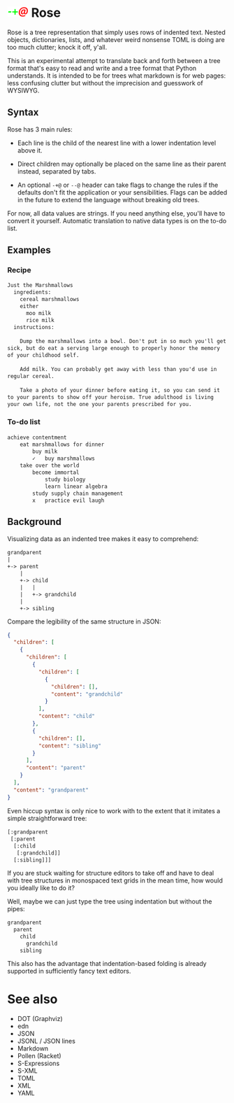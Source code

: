 # ![-+@](img/rose24.png) Rose

Rose is a tree representation that simply uses rows of indented text. Nested objects, dictionaries, lists, and whatever weird nonsense TOML is doing are too much clutter; knock it off, y'all.

This is an experimental attempt to translate back and forth between a tree format that's easy to read and write and a tree format that Python understands. It is intended to be for trees what markdown is for web pages: less confusing clutter but without the imprecision and guesswork of WYSIWYG.

## Syntax

Rose has 3 main rules:

- Each line is the child of the nearest line with a lower indentation level above it.

- Direct children may optionally be placed on the same line as their parent instead, separated by tabs.

- An optional `-+@` or `--@` header can take flags to change the rules if the defaults don't fit the application or your sensibilities. Flags can be added in the future to extend the language without breaking old trees.

For now, all data values are strings. If you need anything else, you'll have to convert it yourself. Automatic translation to native data types is on the to-do list.

## Examples

### Recipe

```
Just the Marshmallows
  ingredients:
    cereal marshmallows
    either
      moo milk
      rice milk
  instructions:

    Dump the marshmallows into a bowl. Don't put in so much you'll get sick, but do eat a serving large enough to properly honor the memory of your childhood self.

    Add milk. You can probably get away with less than you'd use in regular cereal.

    Take a photo of your dinner before eating it, so you can send it to your parents to show off your heroism. True adulthood is living your own life, not the one your parents prescribed for you.
```

### To-do list

```
achieve contentment
	eat marshmallows for dinner
		buy milk
		✓	buy marshmallows
	take over the world
		become immortal
			study biology
			learn linear algebra
		study supply chain management
		x	practice evil laugh
```

## Background

Visualizing data as an indented tree makes it easy to comprehend:

```
grandparent
|
+-> parent
    |
    +-> child
    |   |
    |   +-> grandchild
    |
    +-> sibling
```

Compare the legibility of the same structure in JSON:

```json
{
  "children": [
    {
      "children": [
        {
          "children": [
            {
              "children": [],
              "content": "grandchild"
            }
          ],
          "content": "child"
        },
        {
          "children": [],
          "content": "sibling"
        }
      ],
      "content": "parent"
    }
  ],
  "content": "grandparent"
}
```

Even hiccup syntax is only nice to work with to the extent that it imitates a simple straightforward tree:

```edn
[:grandparent
 [:parent
  [:child
   [:grandchild]]
  [:sibling]]]
```

If you are stuck waiting for structure editors to take off and have to deal with tree structures in monospaced text grids in the mean time, how would you ideally like to do it?

Well, maybe we can just type the tree using indentation but without the pipes:

```
grandparent
  parent
    child
      grandchild
    sibling
```

This also has the advantage that indentation-based folding is already supported in sufficiently fancy text editors.

# See also

- DOT (Graphviz)
- edn
- JSON
- JSONL / JSON lines
- Markdown
- Pollen (Racket)
- S-Expressions
- S-XML
- TOML
- XML
- YAML

